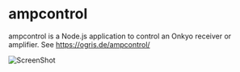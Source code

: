 ampcontrol
==========

ampcontrol is a Node.js application to control an Onkyo receiver or amplifier. See https://ogris.de/ampcontrol/

![ScreenShot](https://ogris.de/ampcontrol/ampcontrol.png)
